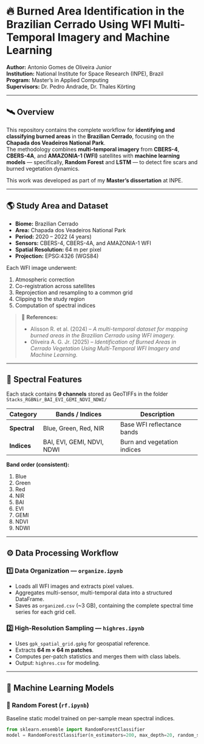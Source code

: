 # 🔥 Burned Area Identification in the Brazilian Cerrado Using WFI Multi-Temporal Imagery and Machine Learning

**Author:** Antonio Gomes de Oliveira Junior  
**Institution:** National Institute for Space Research (INPE), Brazil  
**Program:** Master’s in Applied Computing  
**Supervisors:** Dr. Pedro Andrade, Dr. Thales Körting  

---

## 🛰️ Overview

This repository contains the complete workflow for **identifying and classifying burned areas** in the **Brazilian Cerrado**, focusing on the **Chapada dos Veadeiros National Park**.  
The methodology combines **multi-temporal imagery** from **CBERS-4**, **CBERS-4A**, and **AMAZONIA-1 (WFI)** satellites with **machine learning models** — specifically, **Random Forest** and **LSTM** — to detect fire scars and burned vegetation dynamics.

This work was developed as part of my **Master’s dissertation** at INPE.

---

## 🌎 Study Area and Dataset

- **Biome:** Brazilian Cerrado  
- **Area:** Chapada dos Veadeiros National Park  
- **Period:** 2020 – 2022 (4 years)  
- **Sensors:** CBERS-4, CBERS-4A, and AMAZONIA-1 WFI  
- **Spatial Resolution:** 64 m per pixel  
- **Projection:** EPSG:4326 (WGS84)

Each WFI image underwent:
1. Atmospheric correction  
2. Co-registration across satellites  
3. Reprojection and resampling to a common grid  
4. Clipping to the study region  
5. Computation of spectral indices

> 📄 **References:**  
> - Alisson R. et al. (2024) – *A multi-temporal dataset for mapping burned areas in the Brazilian Cerrado using WFI imagery.*  
> - Oliveira A. G. Jr. (2025) – *Identification of Burned Areas in Cerrado Vegetation Using Multi-Temporal WFI Imagery and Machine Learning.*

---

## 🧮 Spectral Features

Each stack contains **9 channels** stored as GeoTIFFs in the folder  
`Stacks_RGBNir_BAI_EVI_GEMI_NDVI_NDWI/`

| Category | Bands / Indices | Description |
|-----------|----------------|--------------|
| **Spectral** | Blue, Green, Red, NIR | Base WFI reflectance bands |
| **Indices** | BAI, EVI, GEMI, NDVI, NDWI | Burn and vegetation indices |

**Band order (consistent):**
1. Blue  
2. Green  
3. Red  
4. NIR  
5. BAI  
6. EVI  
7. GEMI  
8. NDVI  
9. NDWI

---

## ⚙️ Data Processing Workflow

### 1️⃣ Data Organization — `organize.ipynb`
- Loads all WFI images and extracts pixel values.  
- Aggregates multi-sensor, multi-temporal data into a structured DataFrame.  
- Saves as `organized.csv` (~3 GB), containing the complete spectral time series for each grid cell.

### 2️⃣ High-Resolution Sampling — `highres.ipynb`
- Uses `gpk_spatial_grid.gpkg` for geospatial reference.  
- Extracts **64 m × 64 m patches**.  
- Computes per-patch statistics and merges them with class labels.  
- Output: `highres.csv` for modeling.

---

## 🤖 Machine Learning Models

### 🌲 Random Forest (`rf.ipynb`)
Baseline static model trained on per-sample mean spectral indices.

```python
from sklearn.ensemble import RandomForestClassifier
model = RandomForestClassifier(n_estimators=200, max_depth=20, random_state=42)
